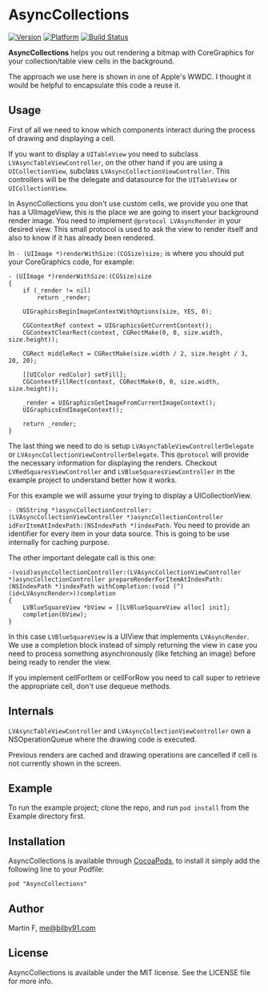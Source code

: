 # AsyncCollections

[![Version](http://cocoapod-badges.herokuapp.com/v/AsyncCollections/badge.png)](http://cocoadocs.org/docsets/AsyncCollections)
[![Platform](http://cocoapod-badges.herokuapp.com/p/AsyncCollections/badge.png)](http://cocoadocs.org/docsets/AsyncCollections)
[![Build Status](https://travis-ci.org/bilby91/AsyncCollections.svg)](https://travis-ci.org/bilby91/AsyncCollections)

**AsyncCollections** helps you out rendering a bitmap with CoreGraphics for your collection/table view cells in the background.

The approach we use here is shown in one of Apple's WWDC. I thought it would be helpful to encapsulate this code a reuse it.

## Usage

First of all we need to know which components interact during the process of drawing and displaying a cell. 

If you want to display a `UITableView` you need to subclass `LVAsyncTableViewController`, on the other hand if you are using a `UICollectionView`, subclass `LVAsyncCollectionViewController`. This controllers will be the delegate and datasource for the `UITableView` or `UICollectionView`. 

In AsyncCollections you don't use custom cells, we provide you one that has a UIImageView, this is the place we are going to insert your background render image. You need to implement `@protocol LVAsyncRender` in your desired view. This small protocol is used to ask the view to render itself and also to know if it has already been rendered.

In `- (UIImage *)renderWithSize:(CGSize)size;` is where you should put your CoreGraphics code, for example: 

    - (UIImage *)renderWithSize:(CGSize)size
    {
        if (_render != nil)
            return _render;
        
        UIGraphicsBeginImageContextWithOptions(size, YES, 0);
        
        CGContextRef context = UIGraphicsGetCurrentContext();
        CGContextClearRect(context, CGRectMake(0, 0, size.width, size.height));
        
        CGRect middleRect = CGRectMake(size.width / 2, size.height / 3, 20, 20);

        [[UIColor redColor] setFill];
        CGContextFillRect(context, CGRectMake(0, 0, size.width, size.height));
        
        _render = UIGraphicsGetImageFromCurrentImageContext();
        UIGraphicsEndImageContext();
        
        return _render;
    }


The last thing we need to do is setup `LVAsyncTableViewControllerDelegate` or `LVAsyncCollectionViewControllerDelegate`. This `@protocol` will provide the necessary information for displaying the renders. Checkout `LVRedSquaresViewController` and `LVBlueSquaresViewController` in the example project to understand better how it works.

For this example we will assume your trying to display a UICollectionView.


`- (NSString *)asyncCollectionController:(LVAsyncCollectionViewController *)asyncCollectionController idForItemAtIndexPath:(NSIndexPath *)indexPath`. You need to provide an identifier for every item in your data source. This is going to be use internally for caching purpose. 

The other important delegate call is this one:

    -(void)asyncCollectionController:(LVAsyncCollectionViewController *)asyncCollectionController prepareRenderForItemAtIndexPath:(NSIndexPath *)indexPath withCompletion:(void (^)(id<LVAsyncRender>))completion
    {
        LVBlueSquareView *bView = [[LVBlueSquareView alloc] init];
        completion(bView);
    }

In this case `LVBlueSquareView` is a UIView that implements `LVAsyncRender`. We use a completion block instead of simply returning the view in case you need to process something asynchronously (like fetching an image) before being ready to render the view. 

If you implement cellForItem or cellForRow you need to call super to retrieve the appropriate cell, don't use dequeue methods. 

## Internals

`LVAsyncTableViewController` and `LVAsyncCollectionViewController` own a NSOperationQueue where the drawing code is executed. 

Previous renders are cached and drawing operations are cancelled if cell is not currently shown in the screen.

## Example

To run the example project; clone the repo, and run `pod install` from the Example directory first.

## Installation


AsyncCollections is available through [CocoaPods](http://cocoapods.org), to install
it simply add the following line to your Podfile:

    pod "AsyncCollections"

## Author

Martin F, me@bilby91.com

## License

AsyncCollections is available under the MIT license. See the LICENSE file for more info.

